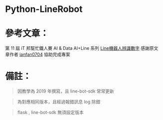 # Python-LineRobot
 
# 參考文章：

第 11 屆 iT 邦幫忙鐵人賽 
AI & Data AI+Line 系列
[Line機器人辨識數字](https://ithelp.ithome.com.tw/users/20120156/ironman/2335)
感謝原文章作者 [ianfan0704](https://www.facebook.com/ianfan0704) 協助完成專案

# 備註：
> 因教學為 2019 年撰寫，且 line-bot-sdk 常常更新

> 為對應相同版本，且經過報錯訊息 log 除錯

> flask , line-bot-sdk 無須設定版本
